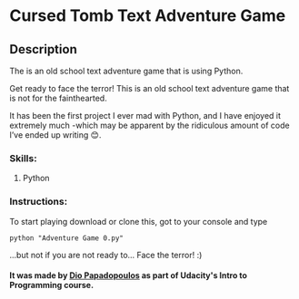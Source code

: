 # Cursed Tomb Text Adventure Game

## Description

The is an old school text adventure game that is using Python.

Get ready to face the terror!
This is an old school text adventure game that is not for the fainthearted.

It has been the first project I ever mad with Python, and I have enjoyed it extremely much -which may be apparent by the ridiculous amount of code I’ve ended up writing 😊.


### Skills:

1. Python

### Instructions:

To start playing download or clone this, got to your console and type

```
python "Adventure Game 0.py"
```

...but not if you are not ready to... Face the terror! :)


#### It was made by [Dio Papadopoulos](https://dio-papa-portfolio-site.herokuapp.com/travellingWeatherApp) as part of Udacity's Intro to Programming course.